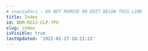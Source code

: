```yaml
---
# snazzyDocs - DO NOT REMOVE OR EDIT BELOW THIS LINE
title: Index
id: BDM-M22J-CLP-7PU
slug: index
isVisible: true
lastUpdated: '2022-02-27 18:21:22'
---
```

